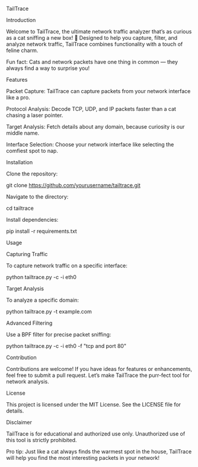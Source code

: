 TailTrace



Introduction

Welcome to TailTrace, the ultimate network traffic analyzer that’s as curious as a cat sniffing a new box! 🐾 Designed to help you capture, filter, and analyze network traffic, TailTrace combines functionality with a touch of feline charm.

Fun fact: Cats and network packets have one thing in common — they always find a way to surprise you!

Features

Packet Capture: TailTrace can capture packets from your network interface like a pro.

Protocol Analysis: Decode TCP, UDP, and IP packets faster than a cat chasing a laser pointer.

Target Analysis: Fetch details about any domain, because curiosity is our middle name.

Interface Selection: Choose your network interface like selecting the comfiest spot to nap.

Installation

Clone the repository:

git clone https://github.com/yourusername/tailtrace.git

Navigate to the directory:

cd tailtrace

Install dependencies:

pip install -r requirements.txt

Usage

Capturing Traffic

To capture network traffic on a specific interface:

python tailtrace.py -c -i eth0

Target Analysis

To analyze a specific domain:

python tailtrace.py -t example.com

Advanced Filtering

Use a BPF filter for precise packet sniffing:

python tailtrace.py -c -i eth0 -f "tcp and port 80"

Contribution

Contributions are welcome! If you have ideas for features or enhancements, feel free to submit a pull request. Let’s make TailTrace the purr-fect tool for network analysis.

License

This project is licensed under the MIT License. See the LICENSE file for details.

Disclaimer

TailTrace is for educational and authorized use only. Unauthorized use of this tool is strictly prohibited.

Pro tip: Just like a cat always finds the warmest spot in the house, TailTrace will help you find the most interesting packets in your network!

